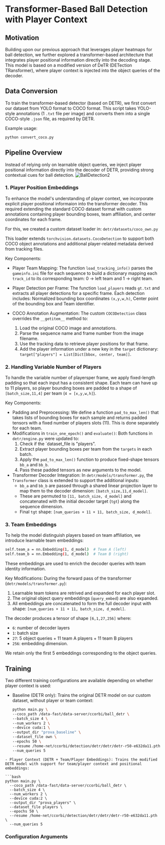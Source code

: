 # Transformer-Based Ball Detection with Player Context

## Motivation
Building upon our previous approach that leverages player heatmaps for ball detection, we further explored a transformer-based architecture that integrates player positional information directly into the decoding stage. This model is based on a modified version of DeTR (DETection TRansformer), where player context is injected into the object queries of the decoder.

## Data Conversion
To train the transformer-based detector (based on DETR), we first convert our dataset from YOLO format to COCO format. This script takes YOLO-style annotations (1 `.txt` file per image) and converts them into a single COCO-style `.json` file, as required by DETR.

Example usage:
```bash
python convert_coco.py
```

## Pipeline Overview
Instead of relying only on learnable object queries, we inject player positional information directly into the decoder of DETR, providing strong contextual cues for ball detection.
![BallDetection2](https://github.com/user-attachments/assets/13fda4ae-185a-4d7c-97f5-87cc7ac93415)

### 1. Player Position Embeddings
To enhance the model's understanding of player context, we incorporate explicit player positional informaion into the transformer decoder. This required extending the standard COCO dataset format with custom annotations containing player bounding boxes, team affiliation, and center coordinates for each frame.

For this, we created a custom dataset loader in: `detr/datasets/coco_own.py`

This loader extends `torchvision.datasets.CocoDetection` to support both COCO object annotations and additional player-related metadata derived from tracking files.

Key Components:
- Player Team Mapping: The function `load_tracking_info()` parses the `gameinfo.ini` file for each sequence to build a dictionary mapping each `track_id` to its corresponding team: 0 → left team and 1 → right team.
  
- Player Detection per Frame: The function `load_players` reads `gt.txt` and extracts all player detections for a specific frame. Each detection includes: Normalized bounding box coordinates `(x,y,w,h)`, Center point of the bounding box and Team identifier.
  
- COCO Annotation Augmentation: The custom `COCODetection` class overrides the `__getitem__` method to:
  1. Load the original COCO image and annotations.
  2. Parse the sequence name and frame number from the image filename.
  3. Use the tracking data to retrieve player positions for that frame.
  4. Add the player information under a new key in the `target` dictionary: `target["players"] = List[Dict[bbox, center, team]]`.

### 2. Handling Variable Number of Players
To handle the variable number of playersper frame, we apply fixed-length padding so that each input has a consistent shape. Each team can have up to 11 players, so player bounding boxes are padded to a shape of `[batch_size,11,4]` per team (`4 = [x,y,w,h]`).

Key Components:
- Padding and Preprocessing: We define a function `pad_to_max_len()` that takes lists of bounding boxes for each sample and returns padded tensors with a fixed number of players slots (11). This is done separately for each team.
- Modifications in `train_one_epoch()` and `evaluate()`: Both functions in `detr/engine.py` were updated to:
  1. Check if the `dataset_file is "players".
  2. Extract player bounding boxes per team from the `targets` in each batch.
  3. Apply the `pad_to_max_len()` function to produce fixed-shape tensors `bb_a` and `bb_b`.
  4. Pass these padded tensors as new arguments to the model.
- Transformer Decoder Integration: In `detr/models/transformer.py`, the `Transformer` class is extended to support the additional inputs:
  - `bb_a` and `bb_b` are passed through a shared linear projection layer to map them to the decoder dimension: `[batch_size,11,d_model]`.
  - These are permuted to `[11, batch_size, d_model]` and concatenated with the initial decoder target (`tgt`) along the sequence dimension.
  - Final `tgt` shape: `[num_queries + 11 + 11, batch_size, d_model]`.

### 3. Team Embeddings
To help the model distinguish players based on team affiliation, we introduce learnable team embeddings:
```bash
self.team_a = nn.Embedding(1, d_model)  # Team A (left)
self.team_b = nn.Embedding(1, d_model)  # Team B (right)
```
These embeddings are used to enrich the decoder queries with team identity information.

Key Modifications: During the forward pass of the transformer (`detr/models/transformer.py`):
1. Learnable team tokens are retrived and expanded for each player slot.
2. The original object query embeddings (`query_embed`) are also expanded.
3. All embeddings are concatenated to form the full decoder input with shape: `[num_queries + 11 + 11, batch_size, d_model]`.

The decoder produces a tensor of shape `[6,1,27,256]` where:
- `6`: number of decoder layers
- `1`: batch size
- `27`: 5 object queries + 11 team A players + 11 team B players
- `256`: embedding dimension.

We retain only the first 5 embeddings corresponding to the object queries. 

## Training
Two different training configurations are available depending on whether player context is used:
- Baseline (DETR only): Trains the original DETR model on our custom dataset, without player or team context:
  ```bash
  python main.py \
  --coco_path /data-fast/data-server/ccorbi/ball_detr \
  --batch_size 4 \
  --num_workers 2 \
  --device cuda:1 \
  --output_dir "prova_baseline" \
  --dataset_file own \
  --epochs 50 \
  --resume /home-net/ccorbi/detection/detr/detr/detr-r50-e632da11.pth \
  --num_queries 5
```
- Player Context (DETR + Team/Player Embeddings): Trains the modified DETR model with support for team/player context and positional embeddings:

```bash
python main.py \
  --coco_path /data-fast/data-server/ccorbi/ball_detr \
  --batch_size 4 \
  --num_workers 2 \
  --device cuda:2 \
  --output_dir "prova_players" \
  --dataset_file players \
  --epochs 50 \
  --resume /home-net/ccorbi/detection/detr/detr/detr-r50-e632da11.pth \
  --num_queries 5
```


### Configuration Arguments
